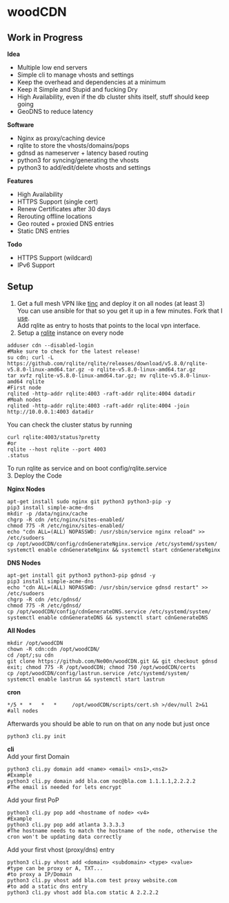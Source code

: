 # woodCDN

## Work in Progress

**Idea**<br />
- Multiple low end servers
- Simple cli to manage vhosts and settings
- Keep the overhead and dependencies at a minimum
- Keep it Simple and Stupid and fucking Dry
- High Availability, even if the db cluster shits itself, stuff should keep going
- GeoDNS to reduce latency

**Software**<br />
- Nginx as proxy/caching device
- rqlite to store the vhosts/domains/pops
- gdnsd as nameserver + latency based routing
- python3 for syncing/generating the vhosts
- python3 to add/edit/delete vhosts and settings

**Features**<br />
- High Availability
- HTTPS Support (single cert)
- Renew Certificates after 30 days
- Rerouting offline locations
- Geo routed + proxied DNS entries
- Static DNS entries

**Todo**<br />
- HTTPS Support (wildcard)
- IPv6 Support

## Setup<br />
1. Get a full mesh VPN like [tinc](https://www.tinc-vpn.org/) and deploy it on all nodes (at least 3)</br >
You can use ansible for that so you get it up in a few minutes. Fork that I [use](https://github.com/Ne00n/ansible-tinc).</br >
Add rqlite as entry to hosts that points to the local vpn interface.<br />
2. Setup a [rqlite](https://github.com/rqlite/rqlite) instance on every node<br >
```
adduser cdn --disabled-login
#Make sure to check for the latest release!
su cdn; curl -L https://github.com/rqlite/rqlite/releases/download/v5.8.0/rqlite-v5.8.0-linux-amd64.tar.gz -o rqlite-v5.8.0-linux-amd64.tar.gz
tar xvfz rqlite-v5.8.0-linux-amd64.tar.gz; mv rqlite-v5.8.0-linux-amd64 rqlite
#First node
rqlited -http-addr rqlite:4003 -raft-addr rqlite:4004 datadir
#Moah nodes
rqlited -http-addr rqlite:4003 -raft-addr rqlite:4004 -join http://10.0.0.1:4003 datadir
```
You can check the cluster status by running
```
curl rqlite:4003/status?pretty
#or
rqlite --host rqlite --port 4003
.status
```
To run rqlite as service and on boot config/rqlite.service<br />
3. Deploy the Code

**Nginx Nodes**
```
apt-get install sudo nginx git python3 python3-pip -y
pip3 install simple-acme-dns
mkdir -p /data/nginx/cache
chgrp -R cdn /etc/nginx/sites-enabled/
chmod 775 -R /etc/nginx/sites-enabled/
echo "cdn ALL=(ALL) NOPASSWD: /usr/sbin/service nginx reload" >> /etc/sudoers
cp /opt/woodCDN/config/cdnGenerateNginx.service /etc/systemd/system/
systemctl enable cdnGenerateNginx && systemctl start cdnGenerateNginx
```
**DNS Nodes**
```
apt-get install git python3 python3-pip gdnsd -y
pip3 install simple-acme-dns
echo "cdn ALL=(ALL) NOPASSWD: /usr/sbin/service gdnsd restart" >> /etc/sudoers
chgrp -R cdn /etc/gdnsd/
chmod 775 -R /etc/gdnsd/
cp /opt/woodCDN/config/cdnGenerateDNS.service /etc/systemd/system/
systemctl enable cdnGenerateDNS && systemctl start cdnGenerateDNS
```
**All Nodes**
```
mkdir /opt/woodCDN
chown -R cdn:cdn /opt/woodCDN/
cd /opt/;su cdn
git clone https://github.com/Ne00n/woodCDN.git && git checkout gdnsd
exit; chmod 775 -R /opt/woodCDN; chmod 750 /opt/woodCDN/certs
cp /opt/woodCDN/config/lastrun.service /etc/systemd/system/
systemctl enable lastrun && systemctl start lastrun
```

**cron**<br />
```
*/5 *  *   *   *     /opt/woodCDN/scripts/cert.sh >/dev/null 2>&1      #all nodes
```

Afterwards you should be able to run on that on any node but just once<br />
```
python3 cli.py init
```

**cli**<br />
Add your first Domain
```
python3 cli.py domain add <name> <email> <ns1>,<ns2>
#Example
python3 cli.py domain add bla.com noc@bla.com 1.1.1.1,2.2.2.2
#The email is needed for lets encrypt
```
Add your first PoP<br/>
```
python3 cli.py pop add <hostname of node> <v4>
#Example
python3 cli.py pop add atlanta 3.3.3.3
#The hostname needs to match the hostname of the node, otherwise the cron won't be updating data correctly
```
Add your first vhost (proxy/dns) entry
```
python3 cli.py vhost add <domain> <subdomain> <type> <value>
#type can be proxy or A, TXT...
#to proxy a IP/Domain
python3 cli.py vhost add bla.com test proxy website.com
#to add a static dns entry
python3 cli.py vhost add bla.com static A 2.2.2.2
```
